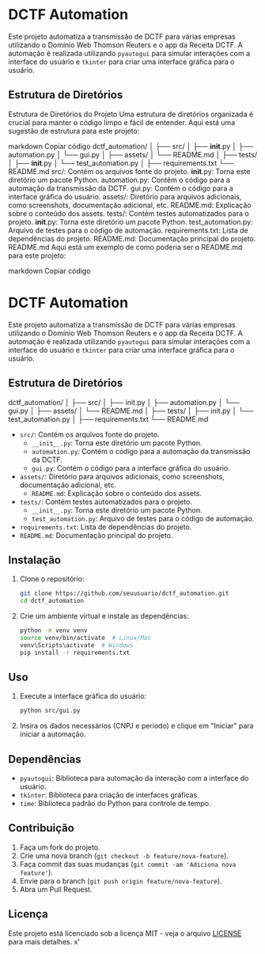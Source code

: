 # DCTF Automation

Este projeto automatiza a transmissão de DCTF para várias empresas utilizando o Domínio Web Thomson Reuters e o app da Receita DCTF. A automação é realizada utilizando `pyautogui` para simular interações com a interface do usuário e `tkinter` para criar uma interface gráfica para o usuário.

## Estrutura de Diretórios


Estrutura de Diretórios do Projeto
Uma estrutura de diretórios organizada é crucial para manter o código limpo e fácil de entender. Aqui está uma sugestão de estrutura para este projeto:

markdown
Copiar código
dctf_automation/
│
├── src/
│   ├── __init__.py
│   ├── automation.py
│   └── gui.py
│
├── assets/
│   └── README.md
│
├── tests/
│   ├── __init__.py
│   └── test_automation.py
│
├── requirements.txt
└── README.md
src/: Contém os arquivos fonte do projeto.
__init__.py: Torna este diretório um pacote Python.
automation.py: Contém o código para a automação da transmissão da DCTF.
gui.py: Contém o código para a interface gráfica do usuário.
assets/: Diretório para arquivos adicionais, como screenshots, documentação adicional, etc.
README.md: Explicação sobre o conteúdo dos assets.
tests/: Contém testes automatizados para o projeto.
__init__.py: Torna este diretório um pacote Python.
test_automation.py: Arquivo de testes para o código de automação.
requirements.txt: Lista de dependências do projeto.
README.md: Documentação principal do projeto.
README.md
Aqui está um exemplo de como poderia ser o README.md para este projeto:

markdown
Copiar código
# DCTF Automation

Este projeto automatiza a transmissão de DCTF para várias empresas utilizando o Domínio Web Thomson Reuters e o app da Receita DCTF. A automação é realizada utilizando `pyautogui` para simular interações com a interface do usuário e `tkinter` para criar uma interface gráfica para o usuário.

## Estrutura de Diretórios

dctf_automation/
│
├── src/
│ ├── init.py
│ ├── automation.py
│ └── gui.py
│
├── assets/
│ └── README.md
│
├── tests/
│ ├── init.py
│ └── test_automation.py
│
├── requirements.txt
└── README.md

- `src/`: Contém os arquivos fonte do projeto.
  - `__init__.py`: Torna este diretório um pacote Python.
  - `automation.py`: Contém o código para a automação da transmissão da DCTF.
  - `gui.py`: Contém o código para a interface gráfica do usuário.
- `assets/`: Diretório para arquivos adicionais, como screenshots, documentação adicional, etc.
  - `README.md`: Explicação sobre o conteúdo dos assets.
- `tests/`: Contém testes automatizados para o projeto.
  - `__init__.py`: Torna este diretório um pacote Python.
  - `test_automation.py`: Arquivo de testes para o código de automação.
- `requirements.txt`: Lista de dependências do projeto.
- `README.md`: Documentação principal do projeto.

## Instalação

1. Clone o repositório:
    ```bash
    git clone https://github.com/seuusuario/dctf_automation.git
    cd dctf_automation
    ```

2. Crie um ambiente virtual e instale as dependências:
    ```bash
    python -m venv venv
    source venv/bin/activate  # Linux/Mac
    venv\Scripts\activate  # Windows
    pip install -r requirements.txt
    ```

## Uso

1. Execute a interface gráfica do usuário:
    ```bash
    python src/gui.py
    ```

2. Insira os dados necessários (CNPJ e período) e clique em "Iniciar" para iniciar a automação.

## Dependências

- `pyautogui`: Biblioteca para automação da interação com a interface do usuário.
- `tkinter`: Biblioteca para criação de interfaces gráficas.
- `time`: Biblioteca padrão do Python para controle de tempo.

## Contribuição

1. Faça um fork do projeto.
2. Crie uma nova branch (`git checkout -b feature/nova-feature`).
3. Faça commit das suas mudanças (`git commit -am 'Adiciona nova feature'`).
4. Envie para o branch (`git push origin feature/nova-feature`).
5. Abra um Pull Request.

## Licença

Este projeto está licenciado sob a licença MIT - veja o arquivo [LICENSE](LICENSE) para mais detalhes.
x'